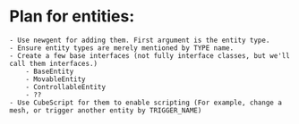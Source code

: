 # Plan for entities:
	- Use newgent for adding them. First argument is the entity type.
	- Ensure entity types are merely mentioned by TYPE name.
	- Create a few base interfaces (not fully interface classes, but we'll call them interfaces.)
		- BaseEntity
		- MovableEntity
		- ControllableEntity
		- ??
	- Use CubeScript for them to enable scripting (For example, change a mesh, or trigger another entity by TRIGGER_NAME)
	
